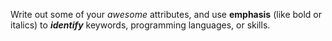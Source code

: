 Write out some of your *awesome* attributes, and use **emphasis** (like bold or italics) to _**identify**_ keywords, programming languages, or skills. 
